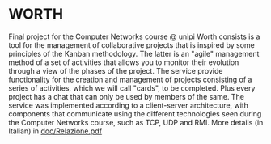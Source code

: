 # WORTH
Final project for the Computer Networks course @ unipi
Worth consists is a tool for the management of collaborative projects that is inspired by some principles of the Kanban methodology. The latter is an "agile" management method of a set of activities that allows you to monitor their evolution through a view of the phases of the project.
The service provide functionality for the creation and management of projects consisting of a series of activities, which we will call "cards", to be completed. Plus every project has a chat that can only be used by members of the same.
The service was implemented according to a client-server architecture, with components that communicate using the different technologies seen during the Computer Networks course, such as TCP, UDP and RMI. More details (in Italian) in [doc/Relazione.pdf](https://github.com/fram112/worth/blob/master/doc/Relazione.pdf) 
